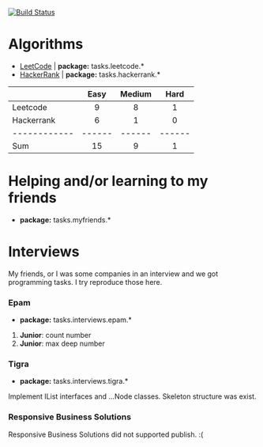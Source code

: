 [![Build Status](https://travis-ci.org/Numichi/CodeChallenge.svg?branch=master)](https://travis-ci.org/Numichi/CodeChallenge)

# Algorithms
- [LeetCode](https://leetcode.com/problemset/all/) | **package:** tasks.leetcode.*
- [HackerRank](https://www.hackerrank.com) | **package:** tasks.hackerrank.*

|            | Easy | Medium | Hard |
|------------|:----:|:------:|:----:|
| Leetcode   |   9  |    8   |   1  |
| Hackerrank |   6  |    1   |   0  |
|------------|------| ------ |------|
| Sum        |  15  |    9   |   1  |

# Helping and/or learning to my friends
- **package:** tasks.myfriends.*

# Interviews
My friends, or I was some companies in an interview and we got programming tasks. I try reproduce those here.

### Epam
- **package:** tasks.interviews.epam.*

1) **Junior**: count number
2) **Junior**: max deep number

### Tigra
- **package:** tasks.interviews.tigra.*

Implement IList interfaces and ...Node classes.
Skeleton structure was exist.

### Responsive Business Solutions
Responsive Business Solutions did not supported publish. :(